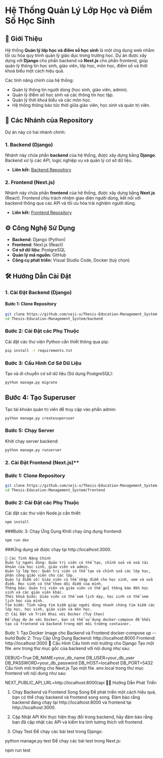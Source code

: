 # Hệ Thống Quản Lý Lớp Học và Điểm Số Học Sinh

## 📜 Giới Thiệu

Hệ thống **Quản lý lớp học và điểm số học sinh** là một ứng dụng web nhằm tối ưu hóa quy trình quản lý giáo dục trong trường học. Dự án được xây dựng với **Django** cho phần backend và **Next.js** cho phần frontend, giúp quản lý thông tin học sinh, giáo viên, lớp học, môn học, điểm số và thời khoá biểu một cách hiệu quả.

Các tính năng chính của hệ thống:
- Quản lý thông tin người dùng (học sinh, giáo viên, admin).
- Quản lý điểm số học sinh và các thông tin học tập.
- Quản lý thời khoá biểu và các môn học.
- Hệ thống thông báo tức thời giữa giáo viên, học sinh và quản trị viên.

## 🚀 Các Nhánh của Repository

Dự án này có hai nhánh chính:

### 1. **Backend (Django)**

Nhánh này chứa phần **backend** của hệ thống, được xây dựng bằng **Django**. Backend xử lý các API, logic nghiệp vụ và quản lý cơ sở dữ liệu.

- **Liên kết:** [Backend Repository]([https://github.com/seji-x/Thesis-Education-Management_System/tree/backend](https://github.com/seji-x/Thesis-Education-Management_System/tree/Backend?tab=readme-ov-file))

### 2. **Frontend (Next.js)**

Nhánh này chứa phần **frontend** của hệ thống, được xây dựng bằng **Next.js** (React). Frontend chịu trách nhiệm giao diện người dùng, kết nối với backend thông qua các API và tối ưu hóa trải nghiệm người dùng.

- **Liên kết:** [Frontend Repository](https://github.com/seji-x/Thesis-Education-Management_System/tree/frontend)

## ⚙️ Công Nghệ Sử Dụng

- **Backend:** Django (Python)
- **Frontend:** Next.js (React)
- **Cơ sở dữ liệu:** PostgreSQL
- **Quản lý mã nguồn:** GitHub
- **Công cụ phát triển:** Visual Studio Code, Docker (tuỳ chọn)

## 🛠️ Hướng Dẫn Cài Đặt

### 1. **Cài Đặt Backend (Django)**

#### Bước 1: Clone Repository
```bash
git clone https://github.com/seji-x/Thesis-Education-Management_System.git
cd Thesis-Education-Management_System/backend
```
### Bước 2: Cài Đặt các Phụ Thuộc
Cài đặt các thư viện Python cần thiết thông qua pip:
```bash
pip install -r requirements.txt
```
### Bước 3: Cấu Hình Cơ Sở Dữ Liệu
Tạo và di chuyển cơ sở dữ liệu (Sử dụng PostgreSQL):
```bash
python manage.py migrate
```
## Bước 4: Tạo Superuser
Tạo tài khoản quản trị viên để truy cập vào phần admin:
```bash
python manage.py createsuperuser
```
### Bước 5: Chạy Server
Khởi chạy server backend:
```bash
python manage.py runserver
```
### 2. Cài Đặt Frontend (Next.js)**
### Bước 1: Clone Repository
```bash
git clone https://github.com/seji-x/Thesis-Education-Management_System.git
cd Thesis-Education-Management_System/frontend
```
### Bước 2: Cài Đặt các Phụ Thuộc
Cài đặt các thư viện Node.js cần thiết:
```bash
npm install
```
###Bước 3: Chạy Ứng Dụng
Khởi chạy ứng dụng frontend:
```bash
npm run dev
```
###Ứng dụng sẽ được chạy tại http://localhost:3000.
```
🔧 Các Tính Năng Chính
Quản lý người dùng: Quản trị viên có thể tạo, chỉnh sửa và xoá tài khoản của học sinh, giáo viên và admin.
Quản lý lớp học: Quản trị viên có thể tạo và chỉnh sửa các lớp học, phân công giáo viên cho các lớp.
Quản lý điểm số: Giáo viên có thể nhập điểm cho học sinh, xem và sửa điểm. Học sinh có thể theo dõi điểm của mình.
Thông báo: Quản trị viên và giáo viên có thể gửi thông báo đến học sinh và các giáo viên khác.
Thời khoá biểu: Giáo viên có thể xem lịch dạy, học sinh có thể xem lịch học của mình.
Tìm kiếm: Tính năng tìm kiếm giúp người dùng nhanh chóng tìm kiếm các lớp học, học sinh, giáo viên và môn học.
📦 Cài Đặt và Triển Khai với Docker (Tuỳ Chọn)
Để chạy dự án với Docker, bạn có thể sử dụng docker-compose để khởi tạo cả frontend và backend trong một môi trường container.
```
Bước 1: Tạo Docker Image cho Backend và Frontend
docker-compose up --build
Bước 2: Truy Cập Ứng Dụng
Backend: http://localhost:8000
Frontend: http://localhost:3000
📝 Cấu Hình
Cấu hình môi trường cho Django
Tạo một file .env trong thư mục gốc của backend với nội dung như sau:

DEBUG=True
DB_NAME=your_db_name
DB_USER=your_db_user
DB_PASSWORD=your_db_password
DB_HOST=localhost
DB_PORT=5432
Cấu hình môi trường cho Next.js
Tạo một file .env.local trong thư mục frontend với nội dung như sau:

NEXT_PUBLIC_API_URL=http://localhost:8000/api
🧑‍💻 Hướng Dẫn Phát Triển
1. Chạy Backend và Frontend Song Song
Để phát triển một cách hiệu quả, bạn có thể chạy backend và frontend song song. Đảm bảo rằng backend đang chạy tại http://localhost:8000 và frontend tại http://localhost:3000.

2. Cập Nhật API
Khi thực hiện thay đổi trong backend, hãy đảm bảo rằng bạn đã cập nhật các API và kiểm tra tính tương thích với frontend.

3. Chạy Test
Để chạy các bài test trong Django:

python manage.py test
Để chạy các bài test trong Next.js:

npm run test
